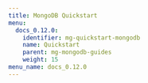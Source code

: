 ```yaml
---
title: MongoDB Quickstart
menu:
  docs_0.12.0:
    identifier: mg-quickstart-mongodb
    name: Quickstart
    parent: mg-mongodb-guides
    weight: 15
menu_name: docs_0.12.0
---
```


